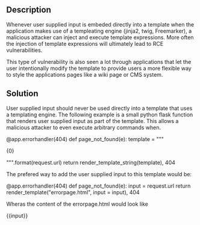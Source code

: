 ## Description

Whenever user supplied input is embeded directly into a template when the application
makes use of a templeating engine (jinja2, twig, Freemarker), a malicious attacker can inject 
and execute template expressions. More often the injection of template expressions will ultimately 
lead to RCE vulnerabilities.

This type of vulnerability is also seen a lot through applications that let the user intentionally
modify the template to provide users a more flexible way to style the applications pages like
a wiki page or CMS system.

## Solution

User supplied input should never be used directly into a template that uses a templating engine.
The following example is a small python flask function that renders user supplied input 
as part of the template. This allows a malicious attacker to even execute arbitrary commands when.

  @app.errorhandler(404)
  def page_not_found(e):
      template = """
  <html>
  <p>{0}</p>
  </html>

  """.format(request.url)
      return render_template_string(template), 404

The prefered way to add the user supplied input to this template would be:

  @app.errorhandler(404)
  def page_not_found(e):
    input = request.url
    return render_template("errorpage.html", input = input), 404
    
Wheras the content of the errorpage.html would look like

  <html>
      <p>{{input}}</p>
  </html>

